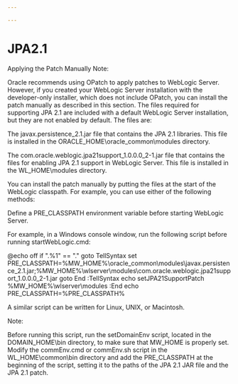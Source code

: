 ```yaml
---

---
```


# JPA2.1

Applying the Patch Manually
Note:

Oracle recommends using OPatch to apply patches to WebLogic Server. However, if you created your WebLogic Server installation with the developer-only installer, which does not include OPatch, you can install the patch manually as described in this section.
The files required for supporting JPA 2.1 are included with a default WebLogic Server installation, but they are not enabled by default. The files are:

The javax.persistence_2.1.jar file that contains the JPA 2.1 libraries. This file is installed in the ORACLE_HOME\oracle_common\modules directory.

The com.oracle.weblogic.jpa21support_1.0.0.0_2-1.jar file that contains the files for enabling JPA 2.1 support in WebLogic Server. This file is installed in the WL_HOME\modules directory.

You can install the patch manually by putting the files at the start of the WebLogic classpath. For example, you can use either of the following methods:

Define a PRE_CLASSPATH environment variable before starting WebLogic Server.

For example, in a Windows console window, run the following script before running startWebLogic.cmd:

@echo off
if ".%1" == "." goto TellSyntax
set
PRE_CLASSPATH=%MW_HOME%\oracle_common\modules\javax.persistence_2.1.jar;%MW_HOME%\wlserver\modules\com.oracle.weblogic.jpa21support_1.0.0.0_2-1.jar
goto End
:TellSyntax
echo setJPA21SupportPatch %MW_HOME%\wlserver\modules
:End
echo PRE_CLASSPATH=%PRE_CLASSPATH%
 
A similar script can be written for Linux, UNIX, or Macintosh.

Note:

Before running this script, run the setDomainEnv script, located in the DOMAIN_HOME\bin directory, to make sure that MW_HOME is properly set.
Modify the commEnv.cmd or commEnv.sh script in the WL_HOME\common\bin directory and add the PRE_CLASSPATH at the beginning of the script, setting it to the paths of the JPA 2.1 JAR file and the JPA 2.1 patch.
